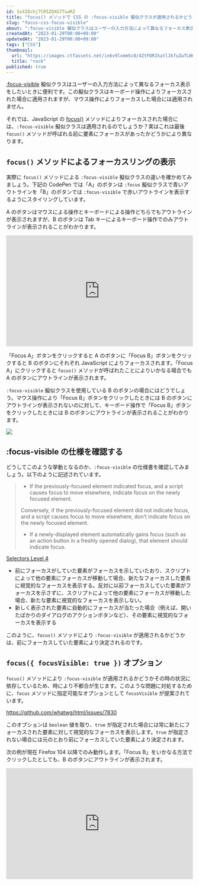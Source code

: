 ```yaml
---
id: 5sXIOchj7CR5ZQXG7TuaRZ
title: "focus() メソッドで CSS の :focus-visible 擬似クラスが適用されるかどうかは最後の操作によって異なる"
slug: "focus-css-focus-visible"
about: ":focus-visible 擬似クラスはユーザーの入力方法によって異なるフォーカス表示をしたい時に便利です。この擬似クラスはキーボード操作によりフォーカスされた場合に適用されますが、マウス操作によりフォーカスした場合には適用されません。  それでは、JavaScript の focus()メソッドによりフォーカスされた場合には、`:focus-visible` 擬似クラスは適用されるのでしょうか？実はこれは最後 `focus()` メソッドが呼ばれる前に要素にフォーカスがあったかどうかにより異なります。"
createdAt: "2023-01-29T00:00+09:00"
updatedAt: "2023-01-29T00:00+09:00"
tags: ["CSS"]
thumbnail:
  url: "https://images.ctfassets.net/in6v9lxmm5c8/4ZtFORIkatlJkfuZwTLWUC/b2f96ca0fb8957f0524edf28983a9391/_Pngtree_rock_489662.png"
  title: "rock"
published: true
---
```

[:focus-visible](https://developer.mozilla.org/ja/docs/Web/CSS/:focus-visible) 擬似クラスはユーザーの入力方法によって異なるフォーカス表示をしたいときに便利です。この擬似クラスはキーボード操作によりフォーカスされた場合に適用されますが、マウス操作によりフォーカスした場合には適用されません。

それでは、JavaScript の [focus()](https://developer.mozilla.org/en-US/docs/Web/API/HTMLElement/focus) メソッドによりフォーカスされた場合には、`:focus-visible` 擬似クラスは適用されるのでしょうか？実はこれは最後 `focus()` メソッドが呼ばれる前に要素にフォーカスがあったかどうかにより異なります。

## `focus()` メソッドによるフォーカスリングの表示

実際に `focus()` メソッドによる `:focus-visible` 擬似クラスの違いを確かめてみましょう。下記の CodePen では「A」のボタンは `:focus` 擬似クラスで青いアウトラインを「B」のボタンでは `:focus-visible` で赤いアウトラインを表示するようにスタイリングしています。

A のボタンはマウスによる操作とキーボードによる操作どちらでもアウトラインが表示されますが、B のボタンは Tab キーによるキーボード操作でのみアウトラインが表示されることがわかります。

<iframe height="300" style="width: 100%;" scrolling="no" title="CSS focus-visible" src="https://codepen.io/azukiazusa1/embed/mdjKzNv?default-tab=html%2Cresult" frameborder="no" loading="lazy" allowtransparency="true" allowfullscreen="true">
  See the Pen <a href="https://codepen.io/azukiazusa1/pen/mdjKzNv">
  CSS focus-visible</a> by azukiazusa1 (<a href="https://codepen.io/azukiazusa1">@azukiazusa1</a>)
  on <a href="https://codepen.io">CodePen</a>.
</iframe>

「Focus A」ボタンをクリックすると A のボタンに「Focus B」ボタンをクリックすると B のボタンにそれぞれ JavaScript によりフォーカスされます。「Focus A」にクリックすると `focus()` メソッドが呼ばれたことによりいかなる場合でも A のボタンにアウトラインが表示されます。

`:focus-visible` 擬似クラスを使用している B のボタンの場合にはどうでしょう。マウス操作により「Focus B」ボタンをクリックしたときには B のボタンにアウトラインが表示されないのに対して、キーボード操作で「Focus B」ボタンをクリックしたときには B のボタンにアウトラインが表示されることがわかります。

![](//images.ctfassets.net/in6v9lxmm5c8/2VtCDd32Es3xDrxSB43q01/d6451e899f00fed49d92a99248acad10/focus-button.gif)

## :focus-visible の仕様を確認する

どうしてこのような挙動となるのか、`:focus-visible` の仕様書を確認してみましょう。以下のように記述されています。

> - If the previously-focused element indicated focus, and a script causes focus to move elsewhere, indicate focus on the newly focused element.
>
> Conversely, if the previously-focused element did not indicate focus, and a script causes focus to move elsewhere, don’t indicate focus on the newly focused element.
>
> - If a newly-displayed element automatically gains focus (such as an action button in a freshly opened dialog), that element should indicate focus.

[Selectors Level 4](https://w3c.github.io/csswg-drafts/selectors/#the-focus-visible-pseudo)

- 前にフォーカスがしていた要素がフォーカスを示していたおり、スクリプトによって他の要素にフォーカスが移動して場合、新たなフォーカスした要素に視覚的なフォーカスを表示する。反対に以前フォーカスしていた要素がフォーカスを示さずに、スクリプトによって他の要素にフォーカスが移動した場合、新たな要素に視覚的なフォーカスを表示しない。
- 新しく表示された要素に自動的にフォーカスが当たった場合（例えば、開いたばかりのダイアログのアクションボタンなど）、その要素に視覚的なフォーカスを表示する

このように、`focus()` メソッドにより `:focus-visible` が適用されるかどうかは、前にフォーカスしていた要素により決定されるのです。

## `focus({ focusVisible: true })` オプション

`focus()` メソッドにより `:focus-visible` が適用されるかどうかその時の状況に依存しているため、時により不都合が生じます。このような問題に対処するために、`focus` メソッドに指定可能なオプションとして `focusVisible` が提案されています。

https://github.com/whatwg/html/issues/7830

このオプションは `boolean` 値を取り、`true` が指定された場合には常に新たにフォーカスされた要素に対して視覚的なフォーカスを表示します。`true` が指定されない場合には元のとおり前にフォーカスしていた要素により決定されます。

次の例が現在 Firefox 104 以降でのみ動作します。「Focus B」をいかなる方法でクリックしたとしても、B のボタンにアウトラインが表示されます。

<iframe height="300" style="width: 100%;" scrolling="no" title="focus() focus-visible" src="https://codepen.io/azukiazusa1/embed/OJwEadX?default-tab=html%2Cresult" frameborder="no" loading="lazy" allowtransparency="true" allowfullscreen="true">
  See the Pen <a href="https://codepen.io/azukiazusa1/pen/OJwEadX">
  focus() focus-visible</a> by azukiazusa1 (<a href="https://codepen.io/azukiazusa1">@azukiazusa1</a>)
  on <a href="https://codepen.io">CodePen</a>.
</iframe>
